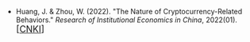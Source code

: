 + Huang, J. & Zhou, W. (2022). "The Nature of Cryptocurrency-Related Behaviors." *Research of Institutional Economics in China*, 2022(01). <font size=4>[<a href="https://kns.cnki.net/kcms/detail/detail.aspx?dbcode=CCJD&dbname=CCJDLAST2&filename=ZDJJ202201011&uniplatform=NZKPT&v=iNBc0cwDKoGX2xCETzhtTJ2QipEQYohR-tkYPsvf1RQeffKuqMHRYV7E8DAjYWaH">CNKI</a>]</font>
